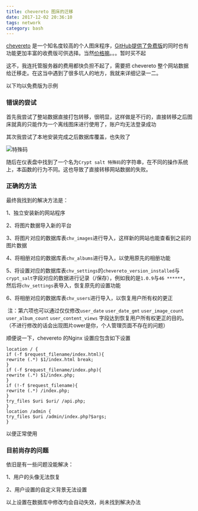 ```yaml
---
title: chevereto 图床的迁移
date: 2017-12-02 20:36:10
tags: network
category: bash
---
```


[chevereto](https://chevereto.com) 是一个知名度较高的个人图床程序，[GitHub提供了免费版](https://github.com/Chevereto/Chevereto-Free)的同时也有功能更加丰富的收费版可供选择。当然[价格嘛](https://chevereto.com/pricing)。。。暂时买不起

这不，我连托管服务器的费用都快负担不起了，需要把  chevereto 整个网站数据给迁移走。在这当中遇到了很多坑人的地方，我就来详细记录一二。

以下均以免费版为示例

<!-- more -->

### 错误的尝试

首先我尝试了整站数据直接打包转移，很明显，这样做是不行的，直接转移之后图床就真的只能作为一个离线图床进行使用了，账户均无法登录成功

其次我尝试了本地安装完成之后数据库覆盖，也失败了

![特殊码](https://img.totoro.ink/images/2017/12/02/och6.png)

随后在仪表盘中找到了一个名为`Crypt salt 特殊码`的字符串，在不同的操作系统上，本函数的行为不同。这也导致了直接转移网站数据的失败。

### 正确的方法

最终我找到的解决方法是：

1、独立安装新的网站程序

2、将图片数据导入新的平台

3、将图片对应的数据库表`chv_images`进行导入，这样新的网站也能查看到之前的图片数据

4、将相册对应的数据库表`chv_albums`进行导入，以使用原先的相册功能

5、将设置对应的数据库表`chv_settings`的`chevereto_version_installed`与`crypt_salt`字段对应的数据进行记录（/保存），例如我的是`1.0.9`与`46 ******`，然后将`chv_settings`表导入，恢复原先的设置功能

6、将相册对应的数据库表`chv_users`进行导入，以恢复用户所有权的更正

​	注：第六项也可以通过仅仅修改`user_date` `user_date_gmt` `user_image_count` `user_album_count` `user_content_views` 字段达到恢复用户所有权更正的目的。（不进行修改的话会出现图片ower是你，个人管理页面不存在的问题）

顺便说一下，chevereto 的Nginx 设置应包含如下设置

```
location / {
if (-f $request_filename/index.html){
rewrite (.*) $1/index.html break;
}
if (-f $request_filename/index.php){
rewrite (.*) $1/index.php;
}
if (!-f $request_filename){
rewrite (.*) /index.php;
}
try_files $uri $uri/ /api.php;
}
location /admin {
try_files $uri /admin/index.php?$args;
}
```

以便正常使用

### 目前尚存的问题

依旧是有一些问题没能解决：

1、用户的头像无法恢复

2、用户设置的自定义背景无法设置

以上设置在数据库中修改均会自动失效，尚未找到解决办法

